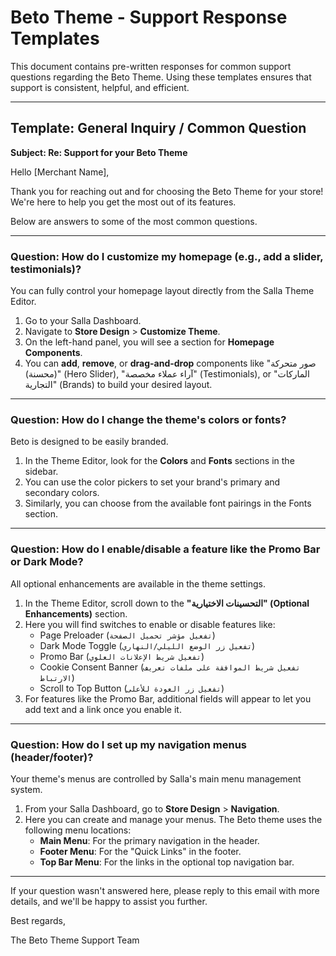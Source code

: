 # Beto Theme - Support Response Templates

This document contains pre-written responses for common support questions regarding the Beto Theme. Using these templates ensures that support is consistent, helpful, and efficient.

---

## Template: General Inquiry / Common Question

**Subject: Re: Support for your Beto Theme**

Hello [Merchant Name],

Thank you for reaching out and for choosing the Beto Theme for your store! We're here to help you get the most out of its features.

Below are answers to some of the most common questions.

---

### **Question: How do I customize my homepage (e.g., add a slider, testimonials)?**

You can fully control your homepage layout directly from the Salla Theme Editor.

1.  Go to your Salla Dashboard.
2.  Navigate to **Store Design** > **Customize Theme**.
3.  On the left-hand panel, you will see a section for **Homepage Components**.
4.  You can **add**, **remove**, or **drag-and-drop** components like "صور متحركة (محسنة)" (Hero Slider), "آراء عملاء مخصصة" (Testimonials), or "الماركات التجارية" (Brands) to build your desired layout.

---

### **Question: How do I change the theme's colors or fonts?**

Beto is designed to be easily branded.

1.  In the Theme Editor, look for the **Colors** and **Fonts** sections in the sidebar.
2.  You can use the color pickers to set your brand's primary and secondary colors.
3.  Similarly, you can choose from the available font pairings in the Fonts section.

---

### **Question: How do I enable/disable a feature like the Promo Bar or Dark Mode?**

All optional enhancements are available in the theme settings.

1.  In the Theme Editor, scroll down to the **"التحسينات الاختيارية" (Optional Enhancements)** section.
2.  Here you will find switches to enable or disable features like:
    *   Page Preloader (`تفعيل مؤشر تحميل الصفحة`)
    *   Dark Mode Toggle (`تفعيل زر الوضع الليلي/النهاري`)
    *   Promo Bar (`تفعيل شريط الإعلانات العلوي`)
    *   Cookie Consent Banner (`تفعيل شريط الموافقة على ملفات تعريف الارتباط`)
    *   Scroll to Top Button (`تفعيل زر العودة للأعلى`)
3.  For features like the Promo Bar, additional fields will appear to let you add text and a link once you enable it.

---

### **Question: How do I set up my navigation menus (header/footer)?**

Your theme's menus are controlled by Salla's main menu management system.

1.  From your Salla Dashboard, go to **Store Design** > **Navigation**.
2.  Here you can create and manage your menus. The Beto theme uses the following menu locations:
    *   **Main Menu**: For the primary navigation in the header.
    *   **Footer Menu**: For the "Quick Links" in the footer.
    *   **Top Bar Menu**: For the links in the optional top navigation bar.

---

If your question wasn't answered here, please reply to this email with more details, and we'll be happy to assist you further.

Best regards,

The Beto Theme Support Team